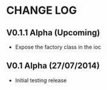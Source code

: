 CHANGE LOG
==========


## V0.1.1 Alpha (Upcoming)

* Expose the factory class in the ioc


## V0.1 Alpha (27/07/2014)

* Initial testing release
